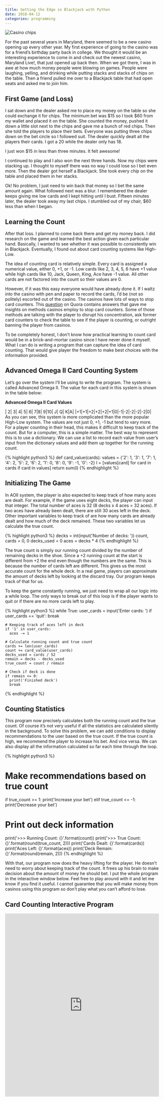 ```yaml
---
title: Getting the Edge in Blackjack with Python
date: 2018-04-12
categories: programming
---
```


![Casino chips](/images/casino-chips.jpg)

For the past several years in Maryland, there seemed to be a new casino opening up every other year. My first experience of going to the casino was for a friend’s birthday party back in college. We thought it would be an interesting experience to come in and check out the newest casino, Maryland Live!, that just opened up back then. When we got there, I was in awe at how much money people were blowing on games. People were laughing, yelling, and drinking while putting stacks and stacks of chips on the table. Then a friend pulled me over to a Blackjack table that had open seats and asked me to join him.

<!--more-->

## First Game (and Loss)

I sat down and the dealer asked me to place my money on the table so she could exchange it for chips. The minimum bet was $15 so I took $60 from my wallet and placed it on the table. She counted the money, pushed it down a little slot next to the chips and gave me a bunch of red chips. Then she told the players to place their bets. Everyone was putting three chips down on the bet circle so I followed suit. The dealer quickly dealt all the players their cards. I got a 20 while the dealer only has 18.

I just won $15 in less than three minutes. It felt awesome!

I continued to play and I also won the next three hands. Now my chips were stacking up. I thought to myself there was no way I could lose so I bet even more. Then the dealer got herself a Blackjack. She took every chip on the table and placed them in her stacks.

Ok! No problem, I just need to win back that money so I bet the same amount again. What followed next was a blur. I remembered the dealer keeps giving me low cards and I kept hitting until I bust. Fifteen minutes later, the dealer took away my last chips. I stumbled out of my chair, $60 less than when I began.

## Learning the Count

After that loss. I planned to come back there and get my money back. I did research on the game and learned the best action given each particular hand. Basically, I wanted to see whether it was possible to consistently win in Blackjack. Eventually, I found out about card counting systems like High-Low.

The idea of counting card is relatively simple. Every card is assigned a numerical value, either 0, +1, or -1. Low cards like 2, 3, 4, 5, 6 have +1 value while high cards like 10, Jack, Queen, King, Ace have -1 value. All other cards are not factored into the count so their values are 0.

However, if it was this easy everyone would have already done it. If I waltz into the casino with pen and paper to record the cards, I’d be (not so politely) escorted out of the casino. The casinos have lots of ways to stop card counters. This [question](https://www.quora.com/How-do-casinos-catch-card-counters?redirected_qid=2461612) on Quora contains answers that gave me insights on methods casinos employ to stop card counters. Some of those methods are talking with the player to disrupt his concentration, ask former card counters to check the table to see if the player is counting, or outright banning the player from casinos.

To be completely honest, I don’t know how practical learning to count card would be in a brick-and-mortar casino since I have never done it myself. What I can do is writing a program that can capture the idea of card counting. That would give player the freedom to make best choices with the information provided.

## Advanced Omega II Card Counting System

Let’s go over the system I’ll be using to write the program. The system is called Advanced Omega II. The value for each card in this system is shown in the table below:

**Advanced Omega II Card Values**

| 2| 3| 4| 5|	6| 7|8|	9|10|	J| Q|	K|A|
|+1|+1|+2|+2|+2|+1|0|-1|-2|-2|-2|-2|0|
<br>
As you can see, this system is more complicated than the more popular High-Low system. The values are not just 0, +1, -1 but tend to vary more. For a player counting in their head, this makes it difficult to keep track of the count. But for a computer, this is a simple matter. The best way to represent this is to use a dictionary. We can use a list to record each value from user’s input from the dictionary values and add them up together for the running count.

{% highlight python3 %}
def card_value(cards):
    values = {'2': 1, '3': 1, '7': 1,
              '4': 2, '5': 2, '6': 2,
              '1': 0, '8': 0,
              '9': -1,
              '0': -2}
    l = [values[card] for card in cards if card in values]
    return sum(l)
{% endhighlight %}

## Initializing The Game

In AOII system, the player is also expected to keep track of how many aces are dealt. For example, if the game uses eight decks, the player can input that integer. The total number of aces is 32 (8 decks x 4 aces = 32 aces). If two aces have already been dealt, there are still 30 aces left in the deck. Other important variables to keep track of are how many cards are already dealt and how much of the deck remained. These two variables let us calculate the true count.

{% highlight python3 %}
decks = int(input('Number of decks: '))
count, cards = 0, 0
decks_used = 0
aces = decks * 4
{% endhighlight %}

The true count is simply our running count divided by the number of remaining decks in the shoe. Since a +2 running count at the start is different from +2 the end even though the numbers are the same. This is because the number of cards left are different. This gives us the most accurate count for the whole deck. In a real game, players can approximate the amount of decks left by looking at the discard tray. Our program keeps track of that for us.

To keep the game constantly running, we just need to wrap all our logic into a while loop. The only ways to break out of this loop is if the player wants to quit or if there are no more cards left to play.

{% highlight python3 %}
while True:
    user_cards = input('Enter cards: ')
    if user_cards == 'quit':
      break

    # Keeping track of aces left in deck
    if '1' in user_cards:
      aces -= 1

    # Calculate running count and true count
    cards += len(user_cards)
    count += card_value(user_cards)
    decks_used = cards / 52
    remain = decks - decks_used
    true_count = count / remain

    # Check if deck is done
    if remain <= 0:
      print('Finished deck')
      break
{% endhighlight %}

## Counting Statistics

This program now precisely calculates both the running count and the true count. Of course it’s not very useful if all the statistics are calculated silently in the background. To solve this problem, we can add conditions to display recommendations to the user based on the true count. If the true count is high, we recommend the player to increase his bet. And vice versa. We can also display all the information calculated so far each time through the loop.

{% highlight python3 %}
# Make recommendations based on true count
if true_count >= 1:
    print('Increase your bet')
elif true_count <= -1:
    print('Decrease your bet')

# Print out deck information
print('>>> Running Count: {}'.format(count))
print('>>> True Count: {}'.format(round(true_count, 2)))
print('Cards Dealt: {}'.format(cards))
print('Aces Left: {}'.format(aces))
print('Deck Remain: {}'.format(round(remain, 2)))
{% endhighlight %}

With that, our program now does the heavy lifting for the player. He doesn’t need to worry about keeping track of the count. It frees up his brain to make decision about the amount of money he should bet. I put the whole program in the interactive window below. Feel free to play around with it and let me know if you find it useful. I cannot guarantee that you will make money from casinos using this program so don’t play what you can’t afford to lose.

## Card Counting Interactive Program

<iframe src="https://trinket.io/embed/python/19d0063c8d" width="100%" height="600" frameborder="0" marginwidth="0" marginheight="0" allowfullscreen></iframe>
